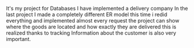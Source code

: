 It's my project for Databases
I have implemented a delivery company
In the last project I made a completely different ER model
this time i redid everything and implemented almost every request
the project can show where the goods are located and how exactly they are delivered this is realized thanks to tracking
Information about the customer is also very important.
